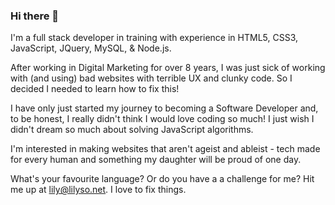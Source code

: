 ### Hi there 👋

I'm a full stack developer in training with experience in HTML5, CSS3, JavaScript, JQuery, MySQL, & Node.js.
          
After working in Digital Marketing for over 8 years, I was just sick of working with (and using) bad websites with terrible UX and clunky code. So I decided I needed to learn how to fix this! 

I have only just started my journey to becoming a Software Developer and, to be honest, I really didn't think I would love coding so much! I just wish I didn't dream so much about solving JavaScript algorithms.

I'm interested in making websites that aren't ageist and ableist - tech made for every human and something my daughter will be proud of one day. 

What's your favourite language? Or do you have a a challenge for me? Hit me up at lily@lilyso.net. I love to fix things. 
